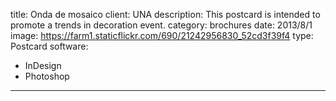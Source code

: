 title: Onda de mosaico
client: UNA
description: This postcard is intended to promote a trends in decoration event.
category: brochures
date: 2013/8/1
image: https://farm1.staticflickr.com/690/21242956830_52cd3f39f4
type: Postcard
software:
- InDesign
- Photoshop
---
